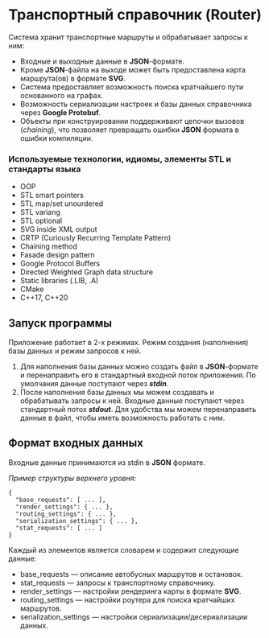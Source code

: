 # Транспортный справочник (Router)
Система хранит транспортные маршруты и обрабатывает запросы к ним:
- Входные и выходные данные в **JSON**-формате.
- Кроме **JSON**-файла на выходе может быть предоставлена карта маршрута(ов) в формате **SVG**.
- Система предоставляет возможность поиска кратчайшего пути основанного на графах.
- Возможность сериализации настроек и базы данных справочника через **Google Protobuf**.
- Объекты при конструировании поддерживают цепочки вызовов (*chaining*), что позволяет превращать ошибки **JSON** формата в ошибки компиляции.

### Используемые технологии, идиомы, элементы **STL** и стандарты языка
- OOP
- STL smart pointers
- STL map/set unourdered
- STL variang
- STL optional
- SVG inside XML output
- CRTP (Curiously Recurring Template Pattern)
- Chaining method
- Fasade design pattern
- Google Protocol Buffers
- Directed Weighted Graph data structure
- Static libraries (.LIB, .A)
- CMake
- C++17, С++20

## Запуск программы

Приложение работает в 2-х режимах. Режим создания (наполнения) базы данных и режим запросов к ней.

1. Для наполнения базы данных можно создать файл в **JSON**-формате и перенаправить его в стандартный входной поток приложения. По умолчания данные поступают через ***stdin***.
2. После наполнения базы данных мы можем создавать и обрабатывать запросы к ней. Входные данные поступают через стандартный потох ***stdout***. Для удобства мы можем перенаправить данные в файл, чтобы иметь возможность работать с ним.

## Формат входных данных

Входные данные принимаются из stdin в **JSON** формате.

*Пример структуры верхнего уровня:*
```
{
  "base_requests": [ ... ],
  "render_settings": { ... },
  "routing_settings": { ... },
  "serialization_settings": { ... },
  "stat_requests": [ ... ]
}
```

Каждый из элементов является словарем и содержит следующие данные:

- base_requests — описание автобусных маршрутов и остановок.
- stat_requests — запросы к транспортному справочнику.
- render_settings — настройки рендеринга карты в формате **SVG**.
- routing_settings — настройки роутера для поиска кратчайших маршрутов.
- serialization_settings — настройки сериализации/десериализации данных.
